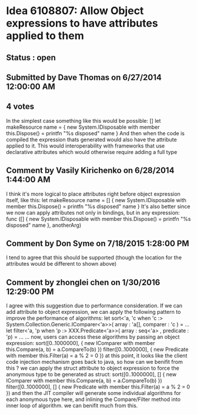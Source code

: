# Idea 6108807: Allow Object expressions to have attributes applied to them #

## Status : open

## Submitted by Dave Thomas on 6/27/2014 12:00:00 AM

## 4 votes

In the simplest case something like this would be possible:
[<MyAttribute>]
let makeResource name =
{ new System.IDisposable
with member this.Dispose() = printfn "%s disposed" name }
And then when the code is compiled the expression thats generated would also have the attribute applied to it.
This would interoperability with frameworks that use declarative attributes which would otherwise require adding a full type


## Comment by Vasily Kirichenko on 6/28/2014 1:44:00 AM

I think it's more logical to place attributes right before object expression itself, like this:
let makeResource name =
[<MyAttribute>]
{ new System.IDisposable with
member this.Dispose() = printfn "%s disposed" name }
It's also better since we now can apply attributes not only in bindings, but in any expression:
func ([<MyAttribute>]
{ new System.IDisposable with
member this.Dispose() = printfn "%s disposed" name },
anotherArg)

## Comment by Don Syme on 7/18/2015 1:28:00 PM

I tend to agree that this should be supported (though the location for the attributes would be different to shown above)

## Comment by zhonglei chen on 1/30/2016 12:29:00 PM

I agree with this suggestion due to performance consideration.
If we can add attribute to object expression, we can apply the following pattern to improve the performance of algorithms:
let sort<'a, 'c when 'c :> System.Collection.Generic.IComparer<'a>>( array : 'a[], comparer : 'c ) = ...
let filter<'a, 'p when 'p :> XXX.Predicate<'a>>( array : seq<'a> , predicate : 'p) = ...
...
now, users can access these algorithms by passing an object expression:
sort([0..1000000], { new IComparer<int> with member this.Compare(a, b) = a.CompareTo(b) })
filter([0..1000000], { new Predicate with member this.Filter(a) = a % 2 = 0 })
at this point, it looks like the client code injection mechanism goes back to java, so how can we benifit from this ?
we can apply the struct attribute to object expression to force the anonymous type to be generated as struct:
sort([0..1000000], [<Struct>] { new IComparer<int> with member this.Compare(a, b) = a.CompareTo(b) })
filter([0..1000000], [<Struct>] { new Predicate with member this.Filter(a) = a % 2 = 0 })
and then the JIT compiler will generate some individual algorithms for each anonymous type here, and inlining the Compare/Filter method into inner loop of algorithm.
we can benifit much from this.
